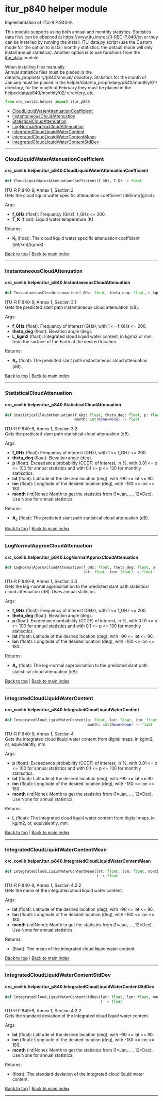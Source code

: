 # itur_p840 helper module
Implementation of ITU-R P.840-9.

This module supports using both annual and monthly statistics. Statistics data files can be obtained at https://www.itu.int/rec/R-REC-P.840/en or they can be installed by running the install_ITU_data.py script (use the Custom mode for the option to install monthly statistics, the default mode will only install annual statistics). Another option is to use functions from the [itur_data](./helper.itur_data.md) module.

When installing files manually: \
Annual statistics files must be placed in the data/itu_proprietary/p840/annual/ directory. Statistics for the month of January must be placed in the helper/data/itu_proprietary/p840/monthly/01/ directory, for the month of February they must be placed in the helper/data/p840/monthly/02/ directory,
etc.


```python
from crc_covlib.helper import itur_p840
```

- [CloudLiquidWaterAttenuationCoefficient](#cloudliquidwaterattenuationcoefficient)
- [InstantaneousCloudAttenuation](#instantaneouscloudattenuation)
- [StatisticalCloudAttenuation](#statisticalcloudattenuation)
- [LogNormalApproxCloudAttenuation](#lognormalapproxcloudattenuation)
- [IntegratedCloudLiquidWaterContent](#integratedcloudliquidwatercontent)
- [IntegratedCloudLiquidWaterContentMean](#integratedcloudliquidwatercontentmean)
- [IntegratedCloudLiquidWaterContentStdDev](#integratedcloudliquidwatercontentstddev)

***

### CloudLiquidWaterAttenuationCoefficient
#### crc_covlib.helper.itur_p840.CloudLiquidWaterAttenuationCoefficient
```python
def CloudLiquidWaterAttenuationCoefficient(f_GHz, T_K) -> float
```
ITU-R P.840-9, Annex 1, Section 2 \
Gets the cloud liquid water specific attenuation coefficient (dB/km)/(g/m3).

Args:
- __f_GHz__ (float): Frequency (GHz), f_GHz <= 200.
- __T_K__ (float): Liquid water temperature (K).
    
Returns:
- __K<sub>l</sub>__ (float): The cloud liquid water specific attenuation coefficient (dB/km)/(g/m3).

[Back to top](#itur_p840-helper-module) | [Back to main index](./readme.md#helper-sub-package-api-documentation)

***

### InstantaneousCloudAttenuation
#### crc_covlib.helper.itur_p840.InstantaneousCloudAttenuation
```python
def InstantaneousCloudAttenuation(f_GHz: float, theta_deg: float, L_kgm2: float) -> float
```
ITU-R P.840-9, Annex 1, Section 3.1 \
Gets the predicted slant path instantaneous cloud attenuation (dB).

Args:
- __f_GHz__ (float): Frequency of interest (GHz), with 1 <= f_GHz <= 200.
- __theta_deg__ (float): Elevation angle (deg).
- __L_kgm2__ (float): Integrated cloud liquid water content, in kg/m2 or mm, from the surface of the Earth at the desired location.

Returns:
- __A<sub>c</sub>__ (float): The predicted slant path instantaneous cloud attenuation (dB).

[Back to top](#itur_p840-helper-module) | [Back to main index](./readme.md#helper-sub-package-api-documentation)

***

### StatisticalCloudAttenuation
#### crc_covlib.helper.itur_p840.StatisticalCloudAttenuation
```python
def StatisticalCloudAttenuation(f_GHz: float, theta_deg: float, p: float, lat: float, lon: float,
                                month: int|None=None) -> float
```
ITU-R P.840-9, Annex 1, Section 3.2 \
Gets the predicted slant path statistical cloud attenuation (dB).

Args:
- __f_GHz__ (float): Frequency of interest (GHz), with 1 <= f_GHz <= 200.
- __theta_deg__ (float): Elevation angle (deg).
- __p__ (float): Exceedance probability (CCDF) of interest, in %, with 0.01 <= p <= 100 for annual statistics and with 0.1 <= p <= 100 for monthly statisctics.
- __lat__ (float): Latitude of the desired location (deg), with -90 <= lat <= 90.
- __lon__ (float): Longitude of the desired location (deg), with -180 <= lon <= 180.
- __month__ (int|None): Month to get the statistics from (1=Jan, ..., 12=Dec). Use None for annual statistics.

Returns:
- __A<sub>c</sub>__ (float): The predicted slant path statistical cloud attenuation (dB).

[Back to top](#itur_p840-helper-module) | [Back to main index](./readme.md#helper-sub-package-api-documentation)

***

### LogNormalApproxCloudAttenuation
#### crc_covlib.helper.itur_p840.LogNormalApproxCloudAttenuation
```python
def LogNormalApproxCloudAttenuation(f_GHz: float, theta_deg: float, p: float,
                                    lat: float, lon: float) -> float
```
ITU-R P.840-9, Annex 1, Section 3.3 \
Gets the log-normal approximation to the predicted slant path statistical cloud attenuation (dB). Uses annual statistics.
    
Args:
- __f_GHz__ (float): Frequency of interest (GHz), with 1 <= f_GHz <= 200.
- __theta_deg__ (float): Elevation angle (deg).
- __p__ (float): Exceedance probability (CCDF) of interest, in %, with 0.01 <= p <= 100 for annual statistics and with 0.1 <= p <= 100 for monthly statisctics.
- __lat__ (float): Latitude of the desired location (deg), with -90 <= lat <= 90.
- __lon__ (float): Longitude of the desired location (deg), with -180 <= lon <= 180.

Returns:
- __A<sub>c</sub>__ (float): The log-normal approximation to the predicted slant path statistical cloud attenuation (dB).

[Back to top](#itur_p840-helper-module) | [Back to main index](./readme.md#helper-sub-package-api-documentation)

***

### IntegratedCloudLiquidWaterContent
#### crc_covlib.helper.itur_p840.IntegratedCloudLiquidWaterContent
```python
def IntegratedCloudLiquidWaterContent(p: float, lat: float, lon: float,
                                      month: int|None=None) -> float
```
ITU-R P.840-9, Annex 1, Section 4 \
Gets the integrated cloud liquid water content from digital maps, in kg/m2, or, equivalently, mm.

Args:
- __p__ (float): Exceedance probability (CCDF) of interest, in %, with 0.01 <= p <= 100 for annual statistics and with 0.1 <= p <= 100 for monthly statisctics.
- __lat__ (float): Latitude of the desired location (deg), with -90 <= lat <= 90.
- __lon__ (float): Longitude of the desired location (deg), with -180 <= lon <= 180.
- __month__ (int|None): Month to get the statistics from (1=Jan, ..., 12=Dec). Use None for annual statistics.

Returns:
- __L__ (float): The integrated cloud liquid water content from digital maps, in kg/m2, or, equivalently, mm.

[Back to top](#itur_p840-helper-module) | [Back to main index](./readme.md#helper-sub-package-api-documentation)

***

### IntegratedCloudLiquidWaterContentMean
#### crc_covlib.helper.itur_p840.IntegratedCloudLiquidWaterContentMean
```python
def IntegratedCloudLiquidWaterContentMean(lat: float, lon: float, month: int|None=None
                                          ) -> float
```
ITU-R P.840-9, Annex 1, Section 4.2.2 \
Gets the mean of the integrated cloud liquid water content.

Args:
- __lat__ (float): Latitude of the desired location (deg), with -90 <= lat <= 90.
- __lon__ (float): Longitude of the desired location (deg), with -180 <= lon <= 180.
- __month__ (int|None): Month to get the statistics from (1=Jan, ..., 12=Dec). Use None for annual statistics.

Returns:
- (float): The mean of the integrated cloud liquid water content.

[Back to top](#itur_p840-helper-module) | [Back to main index](./readme.md#helper-sub-package-api-documentation)

***

### IntegratedCloudLiquidWaterContentStdDev
#### crc_covlib.helper.itur_p840.IntegratedCloudLiquidWaterContentStdDev
```python
def IntegratedCloudLiquidWaterContentStdDev(lat: float, lon: float, month: int|None=None
                                            ) -> float
```
ITU-R P.840-9, Annex 1, Section 4.2.2 \
Gets the standard deviation of the integrated cloud liquid water content.

Args:
- __lat__ (float): Latitude of the desired location (deg), with -90 <= lat <= 90.
- __lon__ (float): Longitude of the desired location (deg), with -180 <= lon <= 180.
- __month__ (int|None): Month to get the statistics from (1=Jan, ..., 12=Dec). Use None for annual statistics.

Returns:
- (float): The standard deviation of the integrated cloud liquid water content.

[Back to top](#itur_p840-helper-module) | [Back to main index](./readme.md#helper-sub-package-api-documentation)

***